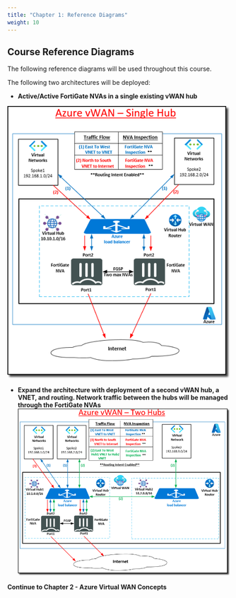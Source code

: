 ```yaml
---
title: "Chapter 1: Reference Diagrams"
weight: 10
---
```



## Course Reference Diagrams

The following reference diagrams will be used throughout this course.

The following two architectures will be deployed:

- **Active/Active FortiGate NVAs in a single existing vWAN hub**

![1_1-az-vwan-single-hub-ra](../images/1_1-az-vwan-single-hub-ra.PNG)

- **Expand the architecture with deployment of a second vWAN hub, a VNET, and routing.  Network traffic between the hubs will be managed through the FortiGate NVAs**
![1_1-az-vwan-second-hub-ra](../images/1_1-az-vwan-second-hub-ra.PNG)

**Continue to Chapter 2 - Azure Virtual WAN Concepts**
